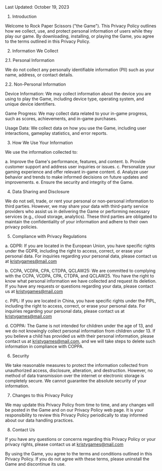 Last Updated: October 19, 2023

1. Introduction

Welcome to Rock Paper Scissors ("the Game"). This Privacy Policy outlines how we collect, use, and protect personal information of users while they play our game. By downloading, installing, or playing the Game, you agree to the terms outlined in this Privacy Policy.

2. Information We Collect

2.1. Personal Information

We do not collect any personally identifiable information (PII) such as your name, address, or contact details.

2.2. Non-Personal Information

Device Information: We may collect information about the device you are using to play the Game, including device type, operating system, and unique device identifiers.

Game Progress: We may collect data related to your in-game progress, such as scores, achievements, and in-game purchases.

Usage Data: We collect data on how you use the Game, including user interactions, gameplay statistics, and error reports.

3. How We Use Your Information

We use the information collected to:

a. Improve the Game's performance, features, and content.
b. Provide customer support and address user inquiries or issues.
c. Personalize your gaming experience and offer relevant in-game content.
d. Analyze user behavior and trends to make informed decisions on future updates and improvements.
e. Ensure the security and integrity of the Game.

4. Data Sharing and Disclosure

We do not sell, trade, or rent your personal or non-personal information to third parties. However, we may share your data with third-party service providers who assist us in delivering the Game or performing necessary services (e.g., cloud storage, analytics). These third parties are obligated to maintain the confidentiality of your information and adhere to their own privacy policies.

5. Compliance with Privacy Regulations

a. GDPR: If you are located in the European Union, you have specific rights under the GDPR, including the right to access, correct, or erase your personal data. For inquiries regarding your personal data, please contact us at kristygames@mail.com

b. CCPA, VCDPA, CPA, CTDPA, QCLAW25: We are committed to complying with the CCPA, VCDPA, CPA, CTDPA, and QCLAW25. You have the right to know what personal information we have collected and request its deletion. If you have any requests or questions regarding your data, please contact us at kristygames@mail.com

c. PIPL: If you are located in China, you have specific rights under the PIPL, including the right to access, correct, or erase your personal data. For inquiries regarding your personal data, please contact us at kristygames@mail.com

d. COPPA: The Game is not intended for children under the age of 13, and we do not knowingly collect personal information from children under 13. If you believe a child has provided us with their personal information, please contact us at kristygames@mail.com, and we will take steps to delete such information in compliance with COPPA.

6. Security

We take reasonable measures to protect the information collected from unauthorized access, disclosure, alteration, and destruction. However, no method of data transmission over the internet or electronic storage is completely secure. We cannot guarantee the absolute security of your information.

7. Changes to this Privacy Policy

We may update this Privacy Policy from time to time, and any changes will be posted in the Game and on our Privacy Policy web page. It is your responsibility to review this Privacy Policy periodically to stay informed about our data handling practices.

8. Contact Us

If you have any questions or concerns regarding this Privacy Policy or your privacy rights, please contact us at kristygames@mail.com

By using the Game, you agree to the terms and conditions outlined in this Privacy Policy. If you do not agree with these terms, please uninstall the Game and discontinue its use.